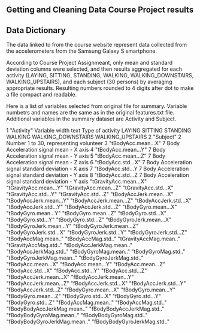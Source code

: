 ## Getting and Cleaning Data Course Project results
## Data Dictionary

The data linked to from the course website represent data collected from the accelerometers from the Samsung Galaxy S smartphone.

According to Course Project Assignmeant, only mean and standard deviation columns were selected, and then results aggregated for each activity (LAYING, SITTING, STANDING, WALKING, WALKING_DOWNSTAIRS, WALKING_UPSTAIRS), and each subject (30 persons) by averaging appropriate results. Resulting numbers rounded to 4 digits after dot to make a file compact and readable.

Here is a list of variables selected from original file for summary. Variable numbetrs and names are the same as in the original features.txt file. Additional variables in the summary dataset are Activity and Subject.

1 "Activity"	Variable width text
   Type of activity 
	LAYING
	SITTING
	STANDING
	WALKING
	WALKING_DOWNSTAIRS
	WALKING_UPSTAIRS
2 "Subject"	2
   Number 1 to 30, representing volunteer
3 "tBodyAcc.mean...X"	7
   Body Acceleration signal mean - X axis
4 "tBodyAcc.mean...Y"	7
   Body Acceleration signal mean - Y axis
5 "tBodyAcc.mean...Z"	7
   Body Acceleration signal mean - Z axis
6 "tBodyAcc.std...X"	7
   Body Acceleration signal standard deviation - X axis
7 "tBodyAcc.std...Y	7
   Body Acceleration signal standard deviation - Y axis
8 "tBodyAcc.std...Z	7
   Body Acceleration signal standard deviation - Y axis
"tGravityAcc.mean...X" "tGravityAcc.mean...Y" "tGravityAcc.mean...Z" "tGravityAcc.std...X" "tGravityAcc.std...Y" "tGravityAcc.std...Z" "tBodyAccJerk.mean...X" "tBodyAccJerk.mean...Y" "tBodyAccJerk.mean...Z" "tBodyAccJerk.std...X" "tBodyAccJerk.std...Y" "tBodyAccJerk.std...Z" "tBodyGyro.mean...X" "tBodyGyro.mean...Y" "tBodyGyro.mean...Z" "tBodyGyro.std...X" "tBodyGyro.std...Y" "tBodyGyro.std...Z" "tBodyGyroJerk.mean...X" "tBodyGyroJerk.mean...Y" "tBodyGyroJerk.mean...Z" "tBodyGyroJerk.std...X" "tBodyGyroJerk.std...Y" "tBodyGyroJerk.std...Z" "tBodyAccMag.mean.." "tBodyAccMag.std.." "tGravityAccMag.mean.." "tGravityAccMag.std.." "tBodyAccJerkMag.mean.." "tBodyAccJerkMag.std.." "tBodyGyroMag.mean.." "tBodyGyroMag.std.." "tBodyGyroJerkMag.mean.." "tBodyGyroJerkMag.std.." "fBodyAcc.mean...X" "fBodyAcc.mean...Y" "fBodyAcc.mean...Z" "fBodyAcc.std...X" "fBodyAcc.std...Y" "fBodyAcc.std...Z" "fBodyAccJerk.mean...X" "fBodyAccJerk.mean...Y" "fBodyAccJerk.mean...Z" "fBodyAccJerk.std...X" "fBodyAccJerk.std...Y" "fBodyAccJerk.std...Z" "fBodyGyro.mean...X" "fBodyGyro.mean...Y" "fBodyGyro.mean...Z" "fBodyGyro.std...X" "fBodyGyro.std...Y" "fBodyGyro.std...Z" "fBodyAccMag.mean.." "fBodyAccMag.std.." "fBodyBodyAccJerkMag.mean.." "fBodyBodyAccJerkMag.std.." "fBodyBodyGyroMag.mean.." "fBodyBodyGyroMag.std.." "fBodyBodyGyroJerkMag.mean.." "fBodyBodyGyroJerkMag.std.."
